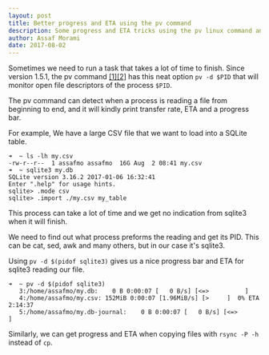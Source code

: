 ```yaml
---
layout: post
title: Better progress and ETA using the pv command
description: Some progress and ETA tricks using the pv linux command and a bit of rsync
author: Assaf Morami
date: 2017-08-02
---
```


Sometimes we need to run a task that takes a lot of time to finish. Since version 1.5.1, the pv command [[1]][pv-home][[2]][pv-man] has this neat option `pv -d $PID` that will monitor open file descriptors of the process `$PID`.

The pv command can detect when a process is reading a file from beginning to end, and it will kindly print transfer rate, ETA and a progress bar.

For example, We have a large CSV file that we want to load into a SQLite table.

```
➜  ~ ls -lh my.csv
-rw-r--r--  1 assafmo assafmo  16G Aug  2 08:41 my.csv
➜  ~ sqlite3 my.db
SQLite version 3.16.2 2017-01-06 16:32:41
Enter ".help" for usage hints.
sqlite> .mode csv
sqlite> .import ./my.csv my_table
```

This process can take a lot of time and we get no indication from sqlite3 when it will finish.

We need to find out what process preforms the reading and get its PID. This can be cat, sed, awk and many others, but in our case it's sqlite3.

Using `pv -d $(pidof sqlite3)` gives us a nice progress bar and ETA for sqlite3 reading our file.

```
➜  ~ pv -d $(pidof sqlite3)
   3:/home/assafmo/my.db:    0 B 0:00:07 [   0 B/s] [<=>          ]
   4:/home/assafmo/my.csv: 152MiB 0:00:07 [1.96MiB/s] [>     ]  0% ETA 2:14:37
   5:/home/assafmo/my.db-journal:    0 B 0:00:07 [   0 B/s] [<=>      ]
```

Similarly, we can get progress and ETA when copying files with `rsync -P -h` instead of `cp`.

[pv-home]: http://www.ivarch.com/programs/pv.shtml
[pv-man]: http://manpages.ubuntu.com/manpages/xenial/man1/pv.1.html
